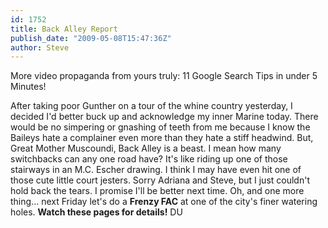 ```yaml
---
id: 1752
title: Back Alley Report
publish_date: "2009-05-08T15:47:36Z"
author: Steve
---
```

  
More video propaganda from yours truly: 11 Google Search Tips in under 5 Minutes!

After taking poor Gunther on a tour of the whine country yesterday, I decided I'd better buck up and acknowledge my inner Marine today. There would be no simpering or gnashing of teeth from me because I know the Baileys hate a complainer even more than they hate a stiff headwind. But, Great Mother Muscoundi, Back Alley is a beast. I mean how many switchbacks can any one road have? It's like riding up one of those stairways in an M.C. Escher drawing. I think I may have even hit one of those cute little court jesters. Sorry Adriana and Steve, but I just couldn't hold back the tears. I promise I'll be better next time. Oh, and one more thing... next Friday let's do a **Frenzy FAC** at one of the city's finer watering holes. **Watch these pages for details!** DU
